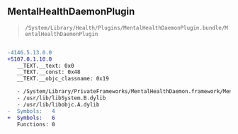 ## MentalHealthDaemonPlugin

> `/System/Library/Health/Plugins/MentalHealthDaemonPlugin.bundle/MentalHealthDaemonPlugin`

```diff

-4146.5.13.0.0
+5107.0.1.10.0
   __TEXT.__text: 0x0
   __TEXT.__const: 0x48
   __TEXT.__objc_classname: 0x19

   - /System/Library/PrivateFrameworks/MentalHealthDaemon.framework/MentalHealthDaemon
   - /usr/lib/libSystem.B.dylib
   - /usr/lib/libobjc.A.dylib
-  Symbols:   4
+  Symbols:   6
   Functions: 0
 

```
